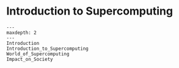 # Introduction to Supercomputing 

```{toctree}
---
maxdepth: 2
---
Introduction
Introduction_to_Supercomputing
World_of_Supercomputing 
Impact_on_Society
```